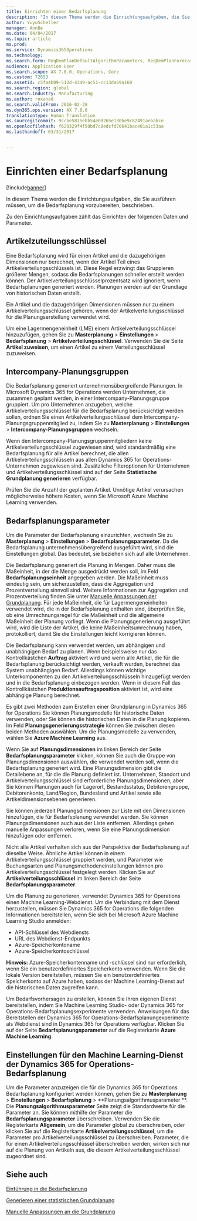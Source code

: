 ```yaml
---
title: Einrichten einer Bedarfsplanung
description: "In diesem Thema werden die Einrichtungsaufgaben, die Sie ausführen müssen, um die Bedarfsplanung vorzubereiten, beschrieben."
author: YuyuScheller
manager: AnnBe
ms.date: 04/04/2017
ms.topic: article
ms.prod: 
ms.service: Dynamics365Operations
ms.technology: 
ms.search.form: ReqDemPlanDefaultAlgorithmParameters, ReqDemPlanForecastParameters
audience: Application User
ms.search.scope: AX 7.0.0, Operations, Core
ms.custom: 72653
ms.assetid: c5fa4b09-512d-4349-ac51-cc13da69a160
ms.search.region: global
ms.search.industry: Manufacturing
ms.author: roxanad
ms.search.validFrom: 2016-02-28
ms.dyn365.ops.version: AX 7.0.0
translationtype: Human Translation
ms.sourcegitcommit: 9ccbe5815ebb54e00265e130be9c82491aebabce
ms.openlocfilehash: f629329f4f50bd7c8edcfd70641bace01a1c53aa
ms.lasthandoff: 03/31/2017


---
```


# <a name="demand-forecasting-setup"></a>Einrichten einer Bedarfsplanung

[!include[banner](../includes/banner.md)]


In diesem Thema werden die Einrichtungsaufgaben, die Sie ausführen müssen, um die Bedarfsplanung vorzubereiten, beschrieben.  

Zu den Einrichtungsaufgaben zählt das Einrichten der folgenden Daten und Parameter.

## <a name="item-allocation-key"></a>Artikelzuteilungsschlüssel
Eine Bedarfsplanung wird für einen Artikel und die dazugehörigen Dimensionen nur berechnet, wenn der Artikel Teil eines Artikelverteilungsschlüssels ist. Diese Regel erzwingt das Gruppieren größerer Mengen, sodass die Bedarfsplanungen schneller erstellt werden können. Der Artikelverteilungsschlüsselprozentsatz wird ignoriert, wenn Bedarfsplanungen generiert werden. Planungen werden auf der Grundlage von historischen Daten erstellt. 

Ein Artikel und die dazugehörigen Dimensionen müssen nur zu einem Artikelverteilungsschlüssel gehören, wenn der Artikelverteilungsschlüssel für die Planungserstellung verwendet wird. 

Um eine Lagermengeneinheit (LME) einem Artikelverteilungsschlüssel hinzuzufügen, gehen Sie zu **Masterplanung** &gt; **Einstellungen** &gt; **Bedarfsplanung** &gt; **Artikelverteilungsschlüssel**. Verwenden Sie die Seite **Artikel zuweisen**, um einen Artikel zu einem Verteilungsschlüssel zuzuweisen.

## <a name="intercompany-planning-groups"></a>Intercompany-Planungsgruppen
Die Bedarfsplanung generiert unternehmensübergreifende Planungen. In Microsoft Dynamics 365 for Operations werden Unternehmen, die zusammen geplant werden, in einer Intercompany-Planungsgruppe gruppiert. Um pro Unternehmen anzugeben, welche Artikelverteilungsschlüssel für die Bedarfsplanung berücksichtigt werden sollen, ordnen Sie einen Artikelverteilungsschlüssel dem Intercompany-Planungsgruppenmitglied zu, indem Sie zu **Masterplanung** &gt; **Einstellungen** &gt; **Intercompany-Planungsgruppen** wechseln. 

Wenn den Intercompany-Planungsgruppenmitgliedern keine Artikelverteilungsschlüssel zugewiesen sind, wird standardmäßig eine Bedarfsplanung für alle Artikel berechnet, die allen Artikelverteilungsschlüsseln aus allen Dynamics 365 for Operations-Unternehmen zugewiesen sind. Zusätzliche Filteroptionen für Unternehmen und Artikelverteilungsschlüssel sind auf der Seite **Statistische Grundplanung generieren** verfügbar. 

Prüfen Sie die Anzahl der geplanten Artikel. Unnötige Artikel verursachen möglicherweise höhere Kosten, wenn Sie Microsoft Azure Machine Learning verwenden.

## <a name="demand-forecasting-parameters"></a>Bedarfsplanungsparameter
Um die Parameter der Bedarfsplanung einzurichten, wechseln Sie zu **Masterplanung** &gt; **Einstellungen** &gt; **Bedarfsplanungsparameter**. Da die Bedarfsplanung unternehmensübergreifend ausgeführt wird, sind die Einstellungen global. Das bedeutet, sie beziehen sich auf alle Unternehmen. 

Die Bedarfsplanung generiert die Planung in Mengen. Daher muss die Maßeinheit, in der die Menge ausgedrückt werden soll, im Feld **Bedarfsplanungseinheit** angegeben werden. Die Maßeinheit muss eindeutig sein, um sicherzustellen, dass die Aggregation und Prozentverteilung sinnvoll sind. Weitere Informationen zur Aggregation und Prozentverteilung finden Sie unter [Manuelle Anpassungen der Grundplanung](manual-adjustments-baseline-forecast.md). Für jede Maßeinheit, die für Lagermengeneinheiten verwendet wird, die in der Bedarfsplanung enthalten sind, überprüfen Sie, ob eine Umrechnungsregel für die Maßeinheit und die allgemeine Maßeinheit der Planung vorliegt. Wenn die Planungsgenerierung ausgeführt wird, wird die Liste der Artikel, die keine Maßeinheitsumrechnung haben, protokolliert, damit Sie die Einstellungen leicht korrigieren können. 

Die Bedarfsplanung kann verwendet werden, um abhängigen und unabhängigen Bedarf zu planen. Wenn beispielsweise nur das Kontrollkästchen **Auftrag** aktiviert wird und wenn alle Artikel, die für die Bedarfsplanung berücksichtigt werden, verkauft wurden, berechnet das System unabhängigen Bedarf. Allerdings können wichtige Unterkomponenten zu den Artikelverteilungsschlüsseln hinzugefügt werden und in die Bedarfsplanung einbezogen werden. Wenn in diesem Fall das Kontrollkästchen **Produktionsauftragsposition** aktiviert ist, wird eine abhängige Planung berechnet. 

Es gibt zwei Methoden zum Erstellen einer Grundplanung in Dynamics 365 for Operations Sie können Planungsmodelle für historische Daten verwenden, oder Sie können die historischen Daten in die Planung kopieren. Im Feld **Planungsgenerierungsstrategie** können Sie zwischen diesen beiden Methoden auswählen. Um die Planungsmodelle zu verwenden, wählen Sie **Azure Machine Learning** aus. 

Wenn Sie auf **Planungsdimensionen** im linken Bereich der Seite **Bedarfsplanungsparameter** klicken, können Sie auch die Gruppe von Planungsdimensionen auswählen, die verwendet werden soll, wenn die Bedarfsplanung generiert wird. Eine Planungsdimension gibt die Detailebene an, für die die Planung definiert ist. Unternehmen, Standort und Artikelverteilungsschlüssel sind erforderliche Planungsdimensionen, aber Sie können Planungen auch für Lagerort, Bestandsstatus, Debitorengruppe, Debitorenkonto, Land/Region, Bundesland und Artikel sowie alle Artikeldimensionsebenen generieren. 

Sie können jederzeit Planungsdimensionen zur Liste mit den Dimensionen hinzufügen, die für Bedarfsplanung verwendet werden. Sie können Planungsdimensionen auch aus der Liste entfernen. Allerdings gehen manuelle Anpassungen verloren, wenn Sie eine Planungsdimension hinzufügen oder entfernen. 

Nicht alle Artikel verhalten sich aus der Perspektive der Bedarfsplanung auf dieselbe Weise. Ähnliche Artikel können in einem Artikelverteilungsschlüssel gruppiert werden, und Parameter wie Buchungsarten und Planungsmethodeneinstellungen können pro Artikelverteilungsschlüssel festgelegt werden. Klicken Sie auf **Artikelverteilungsschlüssel** im linken Bereich der Seite **Bedarfsplanungsparameter**. 

Um die Planung zu generieren, verwendet Dynamics 365 for Operations einen Machine Learning-Webdienst. Um die Verbindung mit dem Dienst herzustellen, müssen Sie Dynamics 365 for Operations die folgenden Informationen bereitstellen, wenn Sie sich bei Microsoft Azure Machine Learning Studio anmelden:

-   API-Schlüssel des Webdiensts
-   URL des Webdienst-Endpunkts
-   Azure-Speicherkontoname
-   Azure-Speicherkontoschlüssel

**Hinweis:** Azure-Speicherkontenname und -schlüssel sind nur erforderlich, wenn Sie ein benutzerdefiniertes Speicherkonto verwenden. Wenn Sie die lokale Version bereitstellen, müssen Sie ein benutzerdefiniertes Speicherkonto auf Azure haben, sodass der Machine Learning-Dienst auf die historischen Daten zugreifen kann. 

Um Bedarfsvorhersagen zu erstellen, können Sie Ihren eigenen Dienst bereitstellen, indem Sie Machine Learning Studio- oder Dynamics 365 for Operations-Bedarfsplanungsexperimente verwenden. Anweisungen für das Bereitstellen der Dynamics 365 for Operations-Bedarfsplanungexperimente als Webdienst sind in Dynamics 365 for Operations verfügbar. Klicken Sie auf der Seite **Bedarfsplanungsparameter** auf die Registerkarte **Azure Machine Learning**.

## <a name="settings-for-the-dynamics-365-for-operations-demand-forecasting-machine-learning-service"></a>Einstellungen für den Machine Learning-Dienst der Dynamics 365 for Operations-Bedarfsplanung
Um die Parameter anzuzeigen die für die Dynamics 365 for Operations Bedarfsplanung konfiguriert werden können, gehen Sie zu **Masterplanung** &gt; **Einstellungen** &gt; **Bedarfsplanung** &gt; **Planungsalgorithmusparameter **. Die **Planungsalgorithmusparameter** Seite zeigt die Standardwerte für die Parameter an. Sie können mithilfe der Parameter die **Bedarfsplanungsparameter** überschreiben. Verwenden Sie die Registerkarte **Allgemein**, um die Parameter global zu überschreiben, oder klicken Sie auf die Registerkarte **Artikelverteilungsschlüssel**, um die Parameter pro Artikelverteilungsschlüssel zu überschreiben. Parameter, die für einen Artikelverteilungsschlüssel überschreiben werden, wirken sich nur auf die Planung von Artikeln aus, die diesem Artikelverteilungsschlüssel zugeordnet sind.

<a name="see-also"></a>Siehe auch
--------

[Einführung in die Bedarfsplanung](introduction-demand-forecasting.md)

[Generieren einer statistischen Grundplanung](generate-statistical-baseline-forecast.md)

[Manuelle Anpassungen an die Grundplanung](manual-adjustments-baseline-forecast.md)




